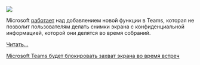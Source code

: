 <!--2025-05-11 06:37:07-->
<div class="yb">
  <div class="rss habr"><img src="https://habrastorage.org/getpro/habr/upload_files/bcd/4c3/031/bcd4c3031a1518c3bfae377508621744.JPG" /><p>Microsoft <a href="https://www.microsoft.com/ro-ro/microsoft-365/roadmap?id=490051" rel="noopener noreferrer nofollow">работает</a> над добавлением новой функции в Teams, которая не позволит пользователям делать снимки экрана с конфиденциальной информацией, которой они делятся во время собраний.</p> <a href="https://habr.com/ru/articles/908308/#habracut">Читать... <p class="titl"><a href="https://habr.com/ru/news/908308/?utm_source=habrahabr&utm_medium=rss&utm_campaign=908308">Microsoft Teams будет блокировать захват экрана во время встреч</a></p></div>
</div>
